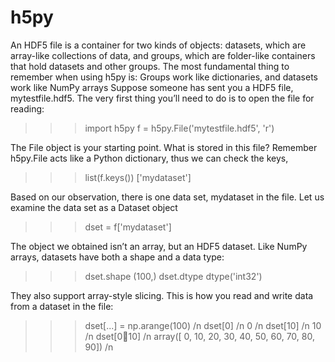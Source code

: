 # h5py
An HDF5 file is a container for two kinds of objects: datasets, which are array-like collections of data, and groups, which are folder-like containers that hold datasets and other groups. The most fundamental thing to remember when using h5py is:
                    Groups work like dictionaries, and datasets work like NumPy arrays
Suppose someone has sent you a HDF5 file, mytestfile.hdf5. 
The very first thing you’ll need to do is to open the file for reading:

>>> import h5py
>>> f = h5py.File('mytestfile.hdf5', 'r')

The File object is your starting point. What is stored in this file? Remember h5py.File acts like a Python dictionary, thus we can check the keys,

>>> list(f.keys())
['mydataset']

Based on our observation, there is one data set, mydataset in the file. Let us examine the data set as a Dataset object

>>> dset = f['mydataset']

The object we obtained isn’t an array, but an HDF5 dataset. Like NumPy arrays, datasets have both a shape and a data type:

>>> dset.shape
(100,)
>>> dset.dtype
dtype('int32')

They also support array-style slicing. This is how you read and write data from a dataset in the file:

>>> dset[...] = np.arange(100) /n
>>> dset[0] /n
0 /n
>>> dset[10] /n
10 /n
>>> dset[0:100:10] /n
array([ 0, 10, 20, 30, 40, 50, 60, 70, 80, 90]) /n


